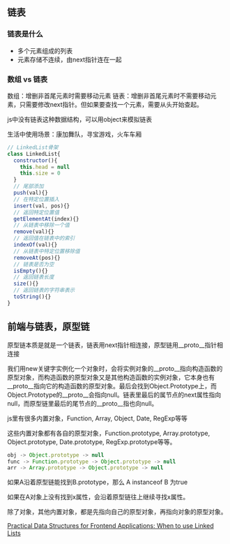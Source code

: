 ## 链表

### 链表是什么
- 多个元素组成的列表
- 元素存储不连续，由next指针连在一起

### 数组 vs 链表
数组：增删非首尾元素时需要移动元素
链表：增删非首尾元素时不需要移动元素，只需要修改next指针。但如果要查找一个元素，需要从头开始查起。

js中没有链表这种数据结构，可以用object来模拟链表

生活中使用场景：康加舞队，寻宝游戏，火车车厢

```js
// LinkedList骨架
class LinkedList{
  constructor(){
    this.head = null
    this.size = 0
  }
  // 尾部添加
  push(val){}
  // 在特定位置插入
  insert(val, pos){}
  // 返回特定位置值
  getElementAt(index){}
  // 从链表中移除一个值
  remove(val){}
  // 返回值在链表中的索引
  indexOf(val){}
  // 从链表中特定位置移除值
  removeAt(pos){}
  // 链表是否为空
  isEmpty(){}
  // 返回链表长度
  size(){}
  // 返回链表的字符串表示
  toString(){}
}
```

## 前端与链表，原型链

原型链本质是就是一个链表，链表用next指针相连接，原型链用__proto__指针相连接

我们用new关键字实例化一个对象时，会将实例对象的__proto__指向构造函数的原型对象，而构造函数的原型对象又是其他构造函数的实例对象，它本身也有__proto__指向它的构造函数的原型对象。最后会找到Object.Prototype上，而Object.Prototype的__proto__会指向null。链表里最后的属节点的next属性指向null，而原型链里最后的尾节点的__proto__指也向null。

js里有很多内置对象，Function, Array, Object, Date, RegExp等等

这些内置对象都有各自的原型对象，Function.prototype, Array.prototype, Object.prototype, Date.prototype, RegExp.prototype等等。

```js
obj -> Object.prototype -> null
func -> Function.prototype -> Object.prototype -> null
arr -> Array.prototype -> Object.prototype -> null
```

如果A沿着原型链能找到B.prototype，那么 A instanceof B 为true

如果在A对象上没有找到x属性，会沿着原型链往上继续寻找x属性。

除了对象，其他内置对象，都是先指向自己的原型对象，再指向对象的原型对象。

[Practical Data Structures for Frontend Applications: When to use Linked Lists](https://itnext.io/practical-data-structures-for-frontend-applications-when-to-use-linked-lists-8ef9826a745)

